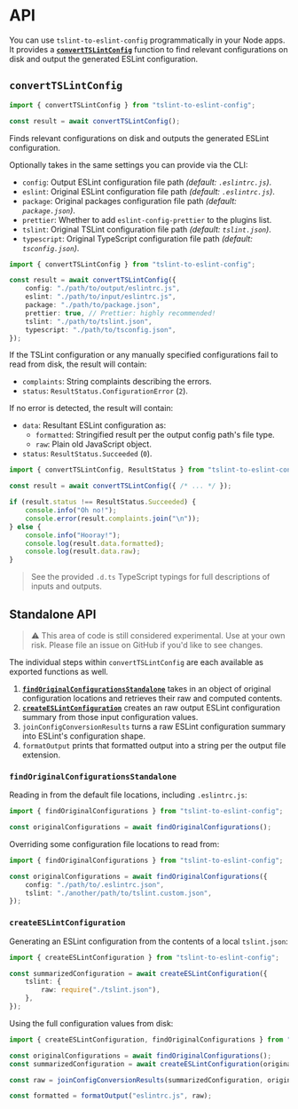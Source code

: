 # API

You can use `tslint-to-eslint-config` programmatically in your Node apps.
It provides a **[`convertTSLintConfig`](#convertTSLintConfig)** function to find relevant configurations on disk and output the generated ESLint configuration.

## `convertTSLintConfig`

```ts
import { convertTSLintConfig } from "tslint-to-eslint-config";

const result = await convertTSLintConfig();
```

Finds relevant configurations on disk and outputs the generated ESLint configuration.

Optionally takes in the same settings you can provide via the CLI:

* `config`: Output ESLint configuration file path _(default: `.eslintrc.js`)_.
* `eslint`: Original ESLint configuration file path _(default: `.eslintrc.js`)_.
* `package`: Original packages configuration file path _(default: `package.json`)_.
* `prettier`: Whether to add `eslint-config-prettier` to the plugins list.
* `tslint`: Original TSLint configuration file path _(default: `tslint.json`)_.
* `typescript`: Original TypeScript configuration file path _(default: `tsconfig.json`)_.

```ts
import { convertTSLintConfig } from "tslint-to-eslint-config";

const result = await convertTSLintConfig({
    config: "./path/to/output/eslintrc.js",
    eslint: "./path/to/input/eslintrc.js",
    package: "./path/to/package.json", 
    prettier: true, // Prettier: highly recommended!
    tslint: "./path/to/tslint.json", 
    typescript: "./path/to/tsconfig.json", 
});
```

If the TSLint configuration or any manually specified configurations fail to read from disk, the result will contain:

* `complaints`: String complaints describing the errors.
* `status`: `ResultStatus.ConfigurationError` (`2`).

If no error is detected, the result will contain:

* `data`: Resultant ESLint configuration as:
    * `formatted`: Stringified result per the output config path's file type.
    * `raw`: Plain old JavaScript object.
* `status`: `ResultStatus.Succeeded` (`0`).

```ts
import { convertTSLintConfig, ResultStatus } from "tslint-to-eslint-config";

const result = await convertTSLintConfig({ /* ... */ });

if (result.status !== ResultStatus.Succeeded) {
    console.info("Oh no!");
    console.error(result.complaints.join("\n"));
} else {
    console.info("Hooray!");
    console.log(result.data.formatted);
    console.log(result.data.raw);
}
```

> See the provided `.d.ts` TypeScript typings for full descriptions of inputs and outputs.

## Standalone API

> ⚠ This area of code is still considered experimental.
> Use at your own risk.
> Please file an issue on GitHub if you'd like to see changes.

The individual steps within `convertTSLintConfig` are each available as exported functions as well.

1. **[`findOriginalConfigurationsStandalone`](#findOriginalConfigurationsStandalone)** takes in an object of original configuration locations and retrieves their raw and computed contents.
2. **[`createESLintConfiguration`](#createESLintConfiguration)** creates an raw output ESLint configuration summary from those input configuration values.
3. `joinConfigConversionResults` turns a raw ESLint configuration summary into  ESLint's configuration shape.
4. `formatOutput` prints that formatted output into a string per the output file extension.

### `findOriginalConfigurationsStandalone`

Reading in from the default file locations, including `.eslintrc.js`:

```ts
import { findOriginalConfigurations } from "tslint-to-eslint-config";

const originalConfigurations = await findOriginalConfigurations();
```

Overriding some configuration file locations to read from:

```ts
import { findOriginalConfigurations } from "tslint-to-eslint-config";

const originalConfigurations = await findOriginalConfigurations({
    config: "./path/to/.eslintrc.json",
    tslint: "./another/path/to/tslint.custom.json",
});
```

### `createESLintConfiguration`

Generating an ESLint configuration from the contents of a local `tslint.json`:

```ts
import { createESLintConfiguration } from "tslint-to-eslint-config";

const summarizedConfiguration = await createESLintConfiguration({
    tslint: {
        raw: require("./tslint.json"),
    },
});
```

Using the full configuration values from disk:

```ts
import { createESLintConfiguration, findOriginalConfigurations } from "tslint-to-eslint-config";

const originalConfigurations = await findOriginalConfigurations();
const summarizedConfiguration = await createESLintConfiguration(originalConfigurations);

const raw = joinConfigConversionResults(summarizedConfiguration, originalConfigurations.data);

const formatted = formatOutput("eslintrc.js", raw);
```
